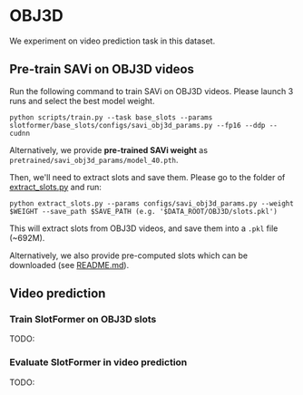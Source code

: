 # OBJ3D

We experiment on video prediction task in this dataset.

## Pre-train SAVi on OBJ3D videos

Run the following command to train SAVi on OBJ3D videos.
Please launch 3 runs and select the best model weight.

```
python scripts/train.py --task base_slots --params slotformer/base_slots/configs/savi_obj3d_params.py --fp16 --ddp --cudnn
```

Alternatively, we provide **pre-trained SAVi weight** as `pretrained/savi_obj3d_params/model_40.pth`.

Then, we'll need to extract slots and save them.
Please go to the folder of [extract_slots.py](../slotformer/base_slots/extract_slots.py) and run:

```
python extract_slots.py --params configs/savi_obj3d_params.py --weight $WEIGHT --save_path $SAVE_PATH (e.g. '$DATA_ROOT/OBJ3D/slots.pkl')
```

This will extract slots from OBJ3D videos, and save them into a `.pkl` file (~692M).

Alternatively, we also provide pre-computed slots which can be downloaded (see [README.md](../README.md)).

## Video prediction

### Train SlotFormer on OBJ3D slots

TODO:

### Evaluate SlotFormer in video prediction

TODO:
